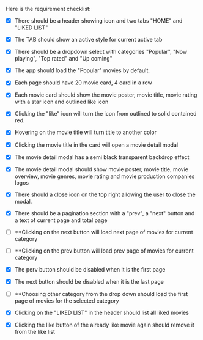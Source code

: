 Here is the requirement checklist:
- [x] There should be a header showing icon and two tabs "HOME" and "LIKED LIST"
- [x] The TAB should show an active style for current active tab
- [x] There should be a dropdown select with categories "Popular", "Now playing", "Top rated" and "Up coming"
- [x] The app should load the "Popular" movies by default.
- [x] Each page should have 20 movie card, 4 card in a row
- [x] Each movie card should show the movie poster, movie title, movie rating with a star icon and outlined like icon
- [x] Clicking the "like" icon will turn the icon from outlined to solid contained red.
- [x] Hovering on the movie title will turn title to another color
- [x] Clicking the movie title in the card will open a movie detail modal
- [x] The movie detail modal has a semi black transparent backdrop effect
- [x] The movie detail modal should show movie poster, movie title, movie overview, movie genres, movie rating and movie production companies logos
- [x] There should a close icon on the top right allowing the user to close the modal.
- [x] There should be a pagination section with a "prev", a "next" button and a text of current page and total page
- [ ] **Clicking on the next button will load next page of movies for current category
- [ ] **Clicking on the prev button will load prev page of movies for current category
- [x] The perv button should be disabled when it is the first page
- [x] The next button should be disabled when it is the last page
- [ ] **Choosing other category from the drop down should load the first page of movies for the selected category
- [x] Clicking on the "LIKED LIST" in the header should list all liked movies
- [x] Clicking the like button of the already like movie again should remove it from the like list

